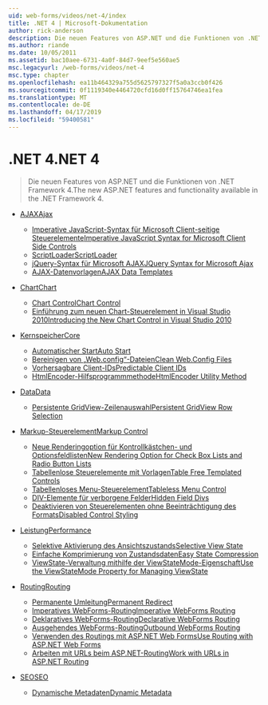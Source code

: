 ```yaml
---
uid: web-forms/videos/net-4/index
title: .NET 4 | Microsoft-Dokumentation
author: rick-anderson
description: Die neuen Features von ASP.NET und die Funktionen von .NET Framework 4.
ms.author: riande
ms.date: 10/05/2011
ms.assetid: bac10aee-6731-4a0f-84d7-9eef5e560ae5
msc.legacyurl: /web-forms/videos/net-4
msc.type: chapter
ms.openlocfilehash: ea11b464329a755d5625797327f5a0a3ccb0f426
ms.sourcegitcommit: 0f1119340e4464720cfd16d0ff15764746ea1fea
ms.translationtype: MT
ms.contentlocale: de-DE
ms.lasthandoff: 04/17/2019
ms.locfileid: "59400581"
---
```

# <a name="net-4"></a><span data-ttu-id="68472-103">.NET 4</span><span class="sxs-lookup"><span data-stu-id="68472-103">.NET 4</span></span>

> <span data-ttu-id="68472-104">Die neuen Features von ASP.NET und die Funktionen von .NET Framework 4.</span><span class="sxs-lookup"><span data-stu-id="68472-104">The new ASP.NET features and functionality available in the .NET Framework 4.</span></span>


- [<span data-ttu-id="68472-105">AJAX</span><span class="sxs-lookup"><span data-stu-id="68472-105">Ajax</span></span>](ajax/index.md)

    - [<span data-ttu-id="68472-106">Imperative JavaScript-Syntax für Microsoft Client-seitige Steuerelemente</span><span class="sxs-lookup"><span data-stu-id="68472-106">Imperative JavaScript Syntax for Microsoft Client Side Controls</span></span>](ajax/aspnet-4-quick-hit-imperative-javascript-syntax-for-microsoft-client-side-controls.md)
    - [<span data-ttu-id="68472-107">ScriptLoader</span><span class="sxs-lookup"><span data-stu-id="68472-107">ScriptLoader</span></span>](ajax/aspnet-4-quick-hit-the-scriptloader.md)
    - [<span data-ttu-id="68472-108">jQuery-Syntax für Microsoft AJAX</span><span class="sxs-lookup"><span data-stu-id="68472-108">JQuery Syntax for Microsoft Ajax</span></span>](ajax/aspnet-4-quick-hit-jquery-syntax-for-microsoft-ajax.md)
    - [<span data-ttu-id="68472-109">AJAX-Datenvorlagen</span><span class="sxs-lookup"><span data-stu-id="68472-109">AJAX Data Templates</span></span>](ajax/aspnet-4-quick-hit-ajax-data-templates.md)
- [<span data-ttu-id="68472-110">Chart</span><span class="sxs-lookup"><span data-stu-id="68472-110">Chart</span></span>](chart/index.md)

    - [<span data-ttu-id="68472-111">Chart Control</span><span class="sxs-lookup"><span data-stu-id="68472-111">Chart Control</span></span>](chart/aspnet-4-quick-hit-chart-control.md)
    - [<span data-ttu-id="68472-112">Einführung zum neuen Chart-Steuerelement in Visual Studio 2010</span><span class="sxs-lookup"><span data-stu-id="68472-112">Introducing the New Chart Control in Visual Studio 2010</span></span>](chart/aspnet-4-how-do-i-introducing-the-new-chart-control-in-visual-studio-2010.md)
- [<span data-ttu-id="68472-113">Kernspeicher</span><span class="sxs-lookup"><span data-stu-id="68472-113">Core</span></span>](core/index.md)

    - [<span data-ttu-id="68472-114">Automatischer Start</span><span class="sxs-lookup"><span data-stu-id="68472-114">Auto Start</span></span>](core/aspnet-4-quick-hit-auto-start.md)
    - [<span data-ttu-id="68472-115">Bereinigen von „Web.config“-Dateien</span><span class="sxs-lookup"><span data-stu-id="68472-115">Clean Web.Config Files</span></span>](core/aspnet-4-quick-hit-clean-webconfig-files.md)
    - [<span data-ttu-id="68472-116">Vorhersagbare Client-IDs</span><span class="sxs-lookup"><span data-stu-id="68472-116">Predictable Client IDs</span></span>](core/aspnet-4-quick-hit-predictable-client-ids.md)
    - [<span data-ttu-id="68472-117">HtmlEncoder-Hilfsprogrammmethode</span><span class="sxs-lookup"><span data-stu-id="68472-117">HtmlEncoder Utility Method</span></span>](core/aspnet-4-quick-hit-the-htmlencoder-utility-method.md)
- [<span data-ttu-id="68472-118">Data</span><span class="sxs-lookup"><span data-stu-id="68472-118">Data</span></span>](data/index.md)

    - [<span data-ttu-id="68472-119">Persistente GridView-Zeilenauswahl</span><span class="sxs-lookup"><span data-stu-id="68472-119">Persistent GridView Row Selection</span></span>](data/aspnet-4-quick-hit-persistent-gridview-row-selection.md)
- [<span data-ttu-id="68472-120">Markup-Steuerelement</span><span class="sxs-lookup"><span data-stu-id="68472-120">Markup Control</span></span>](markup-control/index.md)

    - [<span data-ttu-id="68472-121">Neue Renderingoption für Kontrollkästchen- und Optionsfeldlisten</span><span class="sxs-lookup"><span data-stu-id="68472-121">New Rendering Option for Check Box Lists and Radio Button Lists</span></span>](markup-control/aspnet-4-quick-hit-new-rendering-option-for-check-box-lists-and-radio-button-lists.md)
    - [<span data-ttu-id="68472-122">Tabellenlose Steuerelemente mit Vorlagen</span><span class="sxs-lookup"><span data-stu-id="68472-122">Table Free Templated Controls</span></span>](markup-control/aspnet-4-quick-hit-table-free-templated-controls.md)
    - [<span data-ttu-id="68472-123">Tabellenloses Menu-Steuerelement</span><span class="sxs-lookup"><span data-stu-id="68472-123">Tableless Menu Control</span></span>](markup-control/aspnet-4-quick-hit-tableless-menu-control.md)
    - [<span data-ttu-id="68472-124">DIV-Elemente für verborgene Felder</span><span class="sxs-lookup"><span data-stu-id="68472-124">Hidden Field Divs</span></span>](markup-control/aspnet-4-quick-hit-hidden-field-divs.md)
    - [<span data-ttu-id="68472-125">Deaktivieren von Steuerelementen ohne Beeinträchtigung des Formats</span><span class="sxs-lookup"><span data-stu-id="68472-125">Disabled Control Styling</span></span>](markup-control/aspnet-4-quick-hit-disabled-control-styling.md)
- [<span data-ttu-id="68472-126">Leistung</span><span class="sxs-lookup"><span data-stu-id="68472-126">Performance</span></span>](performance/index.md)

    - [<span data-ttu-id="68472-127">Selektive Aktivierung des Ansichtszustands</span><span class="sxs-lookup"><span data-stu-id="68472-127">Selective View State</span></span>](performance/aspnet-4-quick-hit-selective-view-state.md)
    - [<span data-ttu-id="68472-128">Einfache Komprimierung von Zustandsdaten</span><span class="sxs-lookup"><span data-stu-id="68472-128">Easy State Compression</span></span>](performance/aspnet-4-quick-hit-easy-state-compression.md)
    - [<span data-ttu-id="68472-129">ViewState-Verwaltung mithilfe der ViewStateMode-Eigenschaft</span><span class="sxs-lookup"><span data-stu-id="68472-129">Use the ViewStateMode Property for Managing ViewState</span></span>](performance/how-do-i-use-the-viewstatemode-property-for-managing-viewstate.md)
- [<span data-ttu-id="68472-130">Routing</span><span class="sxs-lookup"><span data-stu-id="68472-130">Routing</span></span>](routing/index.md)

    - [<span data-ttu-id="68472-131">Permanente Umleitung</span><span class="sxs-lookup"><span data-stu-id="68472-131">Permanent Redirect</span></span>](routing/aspnet-4-quick-hit-permanent-redirect.md)
    - [<span data-ttu-id="68472-132">Imperatives WebForms-Routing</span><span class="sxs-lookup"><span data-stu-id="68472-132">Imperative WebForms Routing</span></span>](routing/aspnet-4-quick-hit-imperative-webforms-routing.md)
    - [<span data-ttu-id="68472-133">Deklaratives WebForms-Routing</span><span class="sxs-lookup"><span data-stu-id="68472-133">Declarative WebForms Routing</span></span>](routing/aspnet-4-quick-hit-declarative-webforms-routing.md)
    - [<span data-ttu-id="68472-134">Ausgehendes WebForms-Routing</span><span class="sxs-lookup"><span data-stu-id="68472-134">Outbound WebForms Routing</span></span>](routing/aspnet-4-quick-hit-outbound-webforms-routing.md)
    - [<span data-ttu-id="68472-135">Verwenden des Routings mit ASP.NET Web Forms</span><span class="sxs-lookup"><span data-stu-id="68472-135">Use Routing with ASP.NET Web Forms</span></span>](routing/how-do-i-use-routing-with-aspnet-web-forms.md)
    - [<span data-ttu-id="68472-136">Arbeiten mit URLs beim ASP.NET-Routing</span><span class="sxs-lookup"><span data-stu-id="68472-136">Work with URLs in ASP.NET Routing</span></span>](routing/how-do-i-work-with-urls-in-aspnet-routing.md)
- [<span data-ttu-id="68472-137">SEO</span><span class="sxs-lookup"><span data-stu-id="68472-137">SEO</span></span>](seo/index.md)

    - [<span data-ttu-id="68472-138">Dynamische Metadaten</span><span class="sxs-lookup"><span data-stu-id="68472-138">Dynamic Metadata</span></span>](seo/aspnet-4-quick-hit-dynamic-metadata.md)
